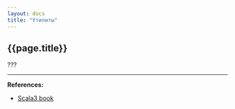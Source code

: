 ```yaml
---
layout: docs
title: "Утилиты"
---
```


## {{page.title}}

???


---

**References:**
- [Scala3 book](https://docs.scala-lang.org/scala3/book/scala-tools.html)
